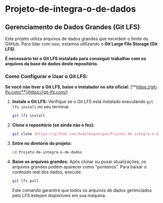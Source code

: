 # Projeto-de-integra-o-de-dados

## Gerenciamento de Dados Grandes (Git LFS)

Este projeto utiliza arquivos de dados grandes que excedem o limite do GitHub. Para lidar com isso, estamos utilizando o **Git Large File Storage (Git LFS)**.

**É necessário ter o Git LFS instalado para conseguir trabalhar com os arquivos da base de dados deste repositório.**

### Como Configurar e Usar o Git LFS:

**Se você não tiver o Git LFS, baixe o instalador no site oficial:** [**https://git-lfs.com/**](https://git-lfs.com/)


1.  **Instale o Git LFS:**
    Verifique se o Git LFS está instalado executando `git lfs install` no seu terminal.
    ```bash
    git lfs install
    ```
    
2.  **Clone o repositório (se ainda não o fez):**
    ```bash
    git clone [https://github.com/dudalbuquerque/Projeto-de-integra-o-de-dados.git](https://github.com/dudalbuquerque/Projeto-de-integra-o-de-dados.git)
    ```
   
3.  **Entre no diretório do projeto:**
    ```bash
    cd Projeto-de-integra-o-de-dados
    ```

4.  **Baixe os arquivos grandes:**
    Após clonar ou puxar atualizações, os arquivos grandes podem aparecer como "ponteiros". Para baixar o conteúdo real dos dados, execute:
    ```bash
    git lfs pull
    ```
    Este comando garantirá que todos os arquivos de dados gerenciados pelo LFS estejam disponíveis em sua máquina.
